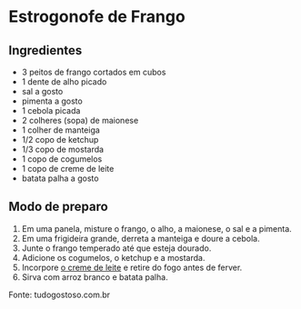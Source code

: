 # Estrogonofe de Frango

## Ingredientes

- 3 peitos de frango cortados em cubos
- 1 dente de alho picado
- sal a gosto
- pimenta a gosto
- 1 cebola picada
- 2 colheres (sopa) de maionese
- 1 colher de manteiga
- 1/2 copo de ketchup
- 1/3 copo de mostarda
- 1 copo de cogumelos
- 1 copo de creme de leite
- batata palha a gosto

## Modo de preparo

1. Em uma panela, misture o frango, o alho, a maionese, o sal e a pimenta.
2. Em uma frigideira grande, derreta a manteiga e doure a cebola.
3. Junte o frango temperado até que esteja dourado.
4. Adicione os cogumelos, o ketchup e a mostarda.
5. Incorpore [o creme de leite](https://www.tudogostoso.com.br/noticias/creme-de-leite-fresco-caseiro-de-caixinha-e-mais-a5193.htm) e retire do fogo antes de ferver.
6. Sirva com arroz branco e batata palha.

Fonte: tudogostoso.com.br